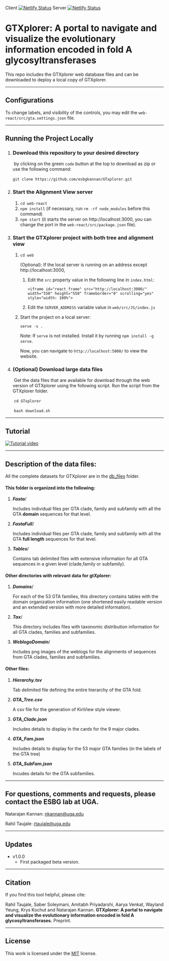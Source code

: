 Client [![Netlify Status](https://api.netlify.com/api/v1/badges/d72a4443-c0c1-45c6-84c5-38e71d5be520/deploy-status)](https://app.netlify.com/sites/uga-gta/deploys)
Server [![Netlify Status](https://api.netlify.com/api/v1/badges/3189882c-cd2a-480a-8d66-3a50f276e2bc/deploy-status)](https://app.netlify.com/sites/uga-gta-server/deploys)

# GTXplorer: A portal to navigate and visualize the evolutionary information encoded in fold A glycosyltransferases
This repo includes the GTXplorer web database files and can be downloaded to deploy a local copy of GTXplorer.

---
## Configurations

To change labels, and visibility of the controls, you may edit the `web-react/src/gta.settings.json` file.

------

## Running the Project Locally

1. ### Download this repository to your desired directory 

   ​	by clicking on the green `code` button at the top to download as zip or use the following command:

   ​	`git clone https://github.com/esbgkannan/GTxplorer.git`

2. ### Start the Alignment View server

   1. `cd web-react`
   2. `npm install` (if necessary, run `rm -rf node_modules` before this command)
   3. `npm start` (it starts the server on http://localhost:3000, you can change the port in the `web-react/src/package.json` file).

3. ### Start the GTXplorer project with both tree and alignment view

   1. `cd web`

      (Optional):
      If the local server is running on an address except http://localhost:3000, 

         1. Edit the `src` property value in the following line in `index.html`: 

            `<iframe id="react_frame" src="http://localhost:3000/" width="550" height="550" frameborder="0" scrolling="yes" style="width: 100%">`

         2. Edit the `SERVER_ADDRESS` variable value in `web/src/JS/index.js`

   2. Start the project on a local server:

      `serve -s .`

      Note: If `serve` is not installed. Install it by running `npm install -g serve`.

      Now, you can navigate to `http://localhost:5000/` to view the website.

4. ### (Optional) Download large data files

   ​	Get the data files that are available for download through the web version of GTXplorer using the following script. Run the script from the GTXplorer folder.

   ​	`cd GTxplorer` 

   ​	`bash download.sh`

------

## Tutorial

[![Tutorial video](https://img.youtube.com/vi/I36ayulfHjM/0.jpg)](https://www.youtube.com/watch?v=I36ayulfHjM)



------

## Description of the data files:

All the complete datasets for GTXplorer are in the [db_files](.web/data/db_files) folder.

#### This folder is organized into the following:

1. ***Fasta***/

   Includes individual files per GTA clade, family and subfamily with all the GTA **domain** sequences for that level.

2. ***FastaFull***/

   Includes individual files per GTA clade, family and subfamily with all the GTA **full length** sequences for that level.

3. ***Tables***/

   Contains tab delimited files with extensive information for all GTA sequences in a given level (clade,family or subfamily).

#### Other directories with relevant data for gtXplorer:

1. ***Domains***/

   For each of the 53 GTA families, this directory contains tables with the domain organization information (one shortened easily readable version and an extended version with more detailed information).

2. ***Tax***/

   This directory includes files with taxonomic distribution information for all GTA clades, families and subfamilies.

3. ***WeblogoDomain***/

   Includes png images of the weblogs for the alignments of sequences from GTA clades, families and subfamilies.

#### Other files:

1. ***Hierarchy.tsv***

   Tab delimited file defining the entire hierarchy of the GTA fold.

2. ***GTA_Tree.csv***

   A csv file for the generation of KinView style viewer.

3. ***GTA_Clade.json***

   Includes details to display in the cards for the 9 major clades.

4. ***GTA_Fam.json***

   Includes details to display for the 53 major GTA families (in the labels of the GTA tree)

5. ***GTA_SubFam.json***

   Incudes details for the GTA subfamilies.

------

## For questions, comments and requests, please contact the ESBG lab at UGA.

Natarajan Kannan: nkannan@uga.edu

Rahil Taujale: rtaujale@uga.edu

------

## Updates

- v1.0.0
  - First packaged beta version.

------

## Citation

If you find this tool helpful, please cite:

Rahil Taujale, Saber Soleymani, Amitabh Priyadarshi, Aarya Venkat, Wayland Yeung, Krys Kochut and Natarajan Kannan. **GTXplorer: A portal to navigate and visualize the evolutionary information encoded in fold A glycosyltransferases.** Preprint.

------

## License

This work is licensed under the [MIT](./LICENSE) license.
